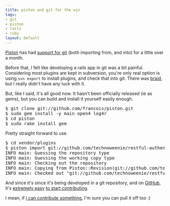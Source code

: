 ```yaml
--- 
title: piston and git for the win
tags: 
- git
- piston
- rails
- ruby
layout: default
---
```

[Piston](http://piston.rubyforge.org/) has had [support for git](http://blog.teksol.info/2008/3/17/piston-1-9-0-official-preview-release) (both importing from, and into) for a little over a month.

Before that, I felt like developing a rails app in git was a bit painful. Considering most plugins are kept in subversion, you're only real option is using `svn export` to install plugins, and check that into git. There was [braid](http://evil.che.lu/projects/braid), but I really didn't have any luck with it.

But, like I said, it's all good now. It hasn't been officially released (ie as gems), but you can build and install it yourself easily enough.

<pre class="terminal unix"><samp class="prompt shell">$</samp> <kbd class="shell">git clone git://github.com/francois/piston.git</kbd>
<samp class="prompt shell">$</samp> <kbd class="shell">sudo gem install -y main open4 log4r</kbd>
<samp class="prompt shell">$</samp> <kbd class="shell">cd piston</kbd>
<samp class="prompt shell">$</samp> <kbd class="shell">sudo rake install_gem</kbd></pre>

Pretty straight forward to use.

<pre class="terminal unix"><samp class="prompt shell">$</samp> <kbd class="shell">cd vendor/plugins</kbd>
<samp class="prompt shell">$</samp> <kbd class="shell">piston import</kbd> <samp>git://github.com/technoweenie/restful-authentication.git
INFO main: Guessing the repository type
INFO main: Guessing the working copy type
INFO main: Checking out the repository
INFO main: Copying from Piston::Revision(git://github.com/technoweenie/restful-authentication.git@42083ffa31e0a9792472780854ddd81bcc9b2f61)
INFO main: Checked out "git://github.com/technoweenie/restful-authentication.git" 42083ff to "restful-authentication"</samp></pre>

And since it's since it's being developed in a git repository, and on [GitHub](http://github.com), it's [extremely easy](http://technicalpickles.com/posts/github-requesting-your-changes-be-pulled-from-a-fork) [to start contributing](http://technicalpickles.com/posts/github-requesting-your-changes-be-pulled-from-a-fork).

I mean, if [I can contribute something](http://blog.teksol.info/2008/4/21/new-piston-contributor-josh-nichols), I'm sure you can pull it off too :)